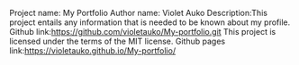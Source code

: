 Project name: My Portfolio
Author name: Violet Auko
Description:This project entails any information that is needed to be known about my profile.
Github link:https://github.com/violetauko/My-portfolio.git
This project is licensed under the terms of the MIT license.
Github pages link:https://violetauko.github.io/My-portfolio/